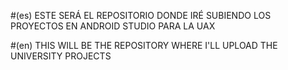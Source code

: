 #(es) ESTE SERÁ EL REPOSITORIO DONDE IRÉ SUBIENDO LOS PROYECTOS EN ANDROID STUDIO PARA LA UAX

#(en) THIS WILL BE THE REPOSITORY WHERE I'LL UPLOAD THE UNIVERSITY PROJECTS

